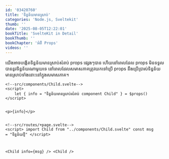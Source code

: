 ```yaml
---
id: '03420760'
title: 'ទិន្នន័យ​មាន​ស្រាប់'
categories: 'Node.js, Sveltekit'
thumb: ''
date: '2025-08-05T12:22:01'
bookTitle: 'SvelteKit in Detail'
bookThumb: ''
bookChapter: 'អំពី Props'
videos: ''
---
```

<p>យើង​អាច​បង្កើត​ទិន្នន័យ​មាន​ស្រាប់​សំរាប់​ props ផ្សេង​ៗ​បាន​ ហើយ​នៅ​ពេល​ដែល​ props ​មិន​ទទួល​បាន​នូវ​ទិន្នន័យ​ណា​មួយ​ទេ​ នៅ​ពេល​ដែល​សមាសភាគ​ត្រូវ​យក​ទៅ​ប្រើ props នឹង​ប្រើប្រាស់​ទិន្នន័យ​មាន​ស្រាប់​ទាំងនោះ​នៅ​ក្នុង​សមាសភាគ​។</p><pre><code class="svelte">&lt;!--src/components/Child.svelte--&gt;
&lt;script&gt;
    let { info = "ទិន្នន័យ​មាន​ស្រាប់​សំរាប់​ component Child" } = $props()
&lt;/script&gt;
 
&lt;p&gt;{info}&lt;/p&gt;</code></pre><pre><code class="svelte">&lt;!--src/routes/+page.svelte--&gt;
&lt;script&gt;
    import Child from "../components/Child.svelte"
    const msg = "ទិន្នន័យ​ថ្មី"
&lt;/script&gt;
 
&lt;Child info={msg} /&gt;
&lt;Child /&gt;</code></pre>